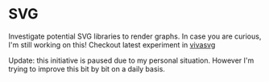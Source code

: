 # SVG
Investigate potential SVG libraries to render graphs. In case you are curious, I'm still working on this! Checkout latest experiment in [vivasvg](https://github.com/anvaka/vivasvg/tree/master/experiments/v0.2)

Update: this initiative is paused due to my personal situation. However I'm trying to improve this bit by bit on a daily basis.
